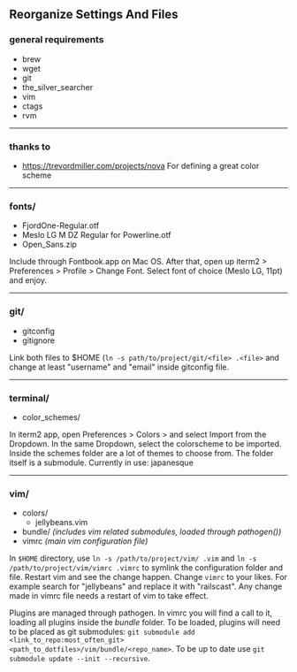 ## Reorganize Settings And Files

### general requirements

* brew
* wget
* git
* the_silver_searcher
* vim
* ctags
* rvm

-----------------

### thanks to

* https://trevordmiller.com/projects/nova
For defining a great color scheme

-----------------

### fonts/

*  FjordOne-Regular.otf
*  Meslo LG M DZ Regular for Powerline.otf
*  Open_Sans.zip

Include through Fontbook.app on Mac OS. After that, open up iterm2 > Preferences
\> Profile > Change Font. Select font of choice (Meslo LG, 11pt) and enjoy.

-----------------

### git/

* gitconfig
* gitignore

Link both files to $HOME (`ln -s path/to/project/git/<file> .<file>` and change
at least "username" and "email" inside gitconfig file.

-----------------

### terminal/

* color_schemes/

In iterm2 app, open Preferences > Colors > and select Import from the Dropdown.
In the same Dropdown, select the colorscheme to be imported. Inside the schemes
folder are a lot of themes to choose from. The folder itself is a submodule.
Currently in use: japanesque

-----------------

### vim/

* colors/
  * jellybeans.vim
* bundle/ _(includes vim related submodules, loaded through pathogen())_
* vimrc _(main vim configuration file)_

In `$HOME` directory, use `ln -s /path/to/project/vim/ .vim` and
`ln -s /path/to/project/vim/vimrc .vimrc` to symlink the configuration folder
and file. Restart vim and see the change happen. Change `vimrc` to your likes.
For example search for "jellybeans" and replace it with "railscast". Any change
made in vimrc file needs a restart of vim to take effect.

Plugins are managed through pathogen. In vimrc you will find a call to it,
loading all plugins inside the *bundle* folder. To be loaded, plugins will need to be
placed as git submodules: `git submodule add <link_to_repo:most_often_git> <path_to_dotfiles>/vim/bundle/<repo_name>`.
To be up to date use `git submodule update --init --recursive`.
